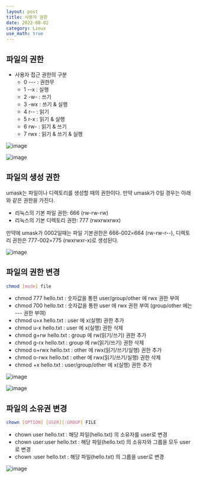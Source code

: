 ```yaml
---
layout: post
title: 사용자 권한
date: 2022-08-02
category: Linux
use_math: true
---
```


## 파일의 권한

- 사용자 접근 권한의 구분 
  - 0 --- : 권한무
  - 1 --x : 실행
  - 2 -w- : 쓰기
  - 3 -wx : 쓰기 & 실행
  - 4 r-- : 읽기
  - 5 r-x : 읽기 & 실행
  - 6 rw- : 읽기 & 쓰기
  - 7 rwx : 읽기 & 쓰기 & 실행

![image](https://user-images.githubusercontent.com/61526722/182026188-1ad4efb0-5809-49ce-bfea-fd86a0b1802b.png)


![image](https://user-images.githubusercontent.com/61526722/182026156-515dc4ef-6a24-4d16-98c5-864f9bf70c0a.png)

## 파일의 생성 권한

umask는 파일이나 디렉토리를 생성할 때의 권한이다. 만약 umask가 0일 경우는 아래와 같은 권한을 가진다. 

- 리눅스의 기본 파일 권한: 666 (rw-rw-rw)
- 리눅스의 기본 디렉토리 권한: 777 (rwxrwxrwx)

만약에 umask가 0002일때는 파일 기본권한은 666-002=664 (rw-rw-r--), 디렉토리 권한은 777-002=775 (rwxrwxr-x)로 생성된다. 

![image](https://user-images.githubusercontent.com/61526722/182026634-ef1e8c5c-4d2d-4809-9416-86febfdaa206.png)


## 파일의 권한 변경

```bash
chmod [mode] file
```

- chmod 777 hello.txt : 숫자값을 통한 user/group/other 에 rwx 권한 부여
- chmod 700 hello.txt : 숫자값을 통한 user 에 rwx 권한 부여 (group/other 에는 --- 권한 부여)
- chmod u+x hello.txt : user 에 x(실행) 권한 추가
- chmod u-x hello.txt : user 에 x(실행) 권한 삭제
- chmod g+rw hello.txt : group 에 rw(읽기/쓰기) 권한 추가
- chmod g-rx hello.txt : group 에 rw(읽기/쓰기) 권한 삭제
- chmod o+rwx hello.txt : other 에 rwx(읽기/쓰기/실행) 권한 추가
- chmod o-rwx hello.txt : other 에 rwx(읽기/쓰기/실행) 권한 삭제
- chmod +x hello.txt : user/group/other 에 x(실행) 권한 추가

![image](https://user-images.githubusercontent.com/61526722/182026809-183493fe-6ea2-4eea-8579-e994d26803c4.png)

![image](https://user-images.githubusercontent.com/61526722/182026870-b8a78e2c-918e-4a04-9c5e-1e14a5de26b8.png)

## 파일의 소유권 변경

```bash
chown [OPTION] [USER][:GROUP] FILE
```

- chown user hello.txt : 해당 파일(hello.txt) 의 소유자를 user로 변경
- chown user:user hello.txt : 해당 파일(hello.txt) 의 소유자와 그룹을 모두 user로 변경
- chown :user hello.txt : 해당 파일(hello.txt) 의 그룹을 user로 변경

![image](https://user-images.githubusercontent.com/61526722/182027126-ac46b4be-fc5a-4b1a-8145-21f36eb9d5e7.png)

